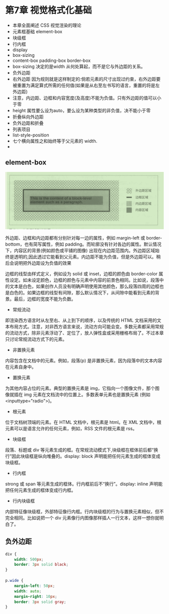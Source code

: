 # 第7章 视觉格式化基础

- 本章全面阐述 CSS 视觉渲染的理论
- 元素框基础 element-box
- 块级框
- 行内框
- display
- box-sizing
- content-box padding-box border-box
-  box-sizing 决定的是width 从何处算起，而不是它与外边距的关系。
- 负外边距
- 右外边距 因为规则就是这样制定的:倘若元素的尺寸出现过约束，右外边距要被重置为满足算式所需的任何值(如果是从右至左书写的语言，重置的将是左外边距)
- 注意，内边距、边框和内容宽度(及高度)不能为负值。只有外边距的值可以小于零
- height 属性要么设为auto，要么设为某种类型的非负值，决不能小于零
- 折叠纵向外边距
- 负外边距和折叠
- 列表项目
- list-style-position
- 七个横向属性之和始终等于父元素的 width.
- 

## element-box

![element-box.png](images/element-box.png)

外边距、边框和内边距都有分别针对每一边的属性，例如 margin-left 或 border-bottom，也有简写属性，例如 padding。而轮廓没有针对各边的属性。默认情况下，内容区的背景(例如颜色或平铺的图像) 出现在内边距范围内。外边距区域始终是透明的,因此透过它能看到父元素。内边距不能为负值，但是外边距可以。稍后会说明把外边距设为负值的效果

边框的线型由样式定义，例如设为 solid 或 inset，边框的颜色由 border-color 属性设定。如未设定颜色，边框的颜色与元素中内容的前景色相同。比如说，段落中的文本是白色，如果创作人员没有明确声明使用其他颜色，那么段落四周的边框也是白色的。如果边框的线型有间隙，那么默认情况下，从间隙中能看到元素的背景。最后，边框的宽度不能为负数。

- 常规流动

即渲染西方语言时从左至右、从上到下的顺序，以及传统的 HTML 文档采用的文本布局方式。注意，对非西方语言来说，流动方向可能会变。多数元素都采用常规的流动方式，除非元素浮动了、定位了，放人弹性盒或采用栅格布局了。不过本章只讨论常规流动方式下的元素。

- 非置换元素

内容包含在文档中的元素。例如，段落(p) 是非置换元素，因为段落中的文本内容在元素自身中。

- 置换元素

为其他内容占位的元素。典型的置换元素是 img，它指向一个图像文件，那个图像就插在 img 元素在文档流中的位置上。多数表单元素也是置换元素 (例如<inputtype="radio">)。


- 根元素

位于文档树顶端的元素。在 HTML 文档中，根元素是 html。在 XML 文档中，根元素可以是语言允许的任何元素，例如，RSS 文件的根元素是 rss。

- 块级框

段落、标题或 div 等元素生成的框。在常规流动模式下,块级框在框体前后都“换行”因此块级框是纵向堆叠的。display: block 声明能把任何元素生成的框体变成块级框。

- 行内框

strong 或 span 等元素生成的框体。行内框前后不“换行”。display: inline 声明能把任何元素生成的框体变成行内框。

- 行内块级框

内部特征像块级框，外部特征像行内框。行内块级框的行为与置换元素相似，但不完全相同。比如说把一个 div 元素像行内图像那样插人一行文本，这样一想你就明白了。


## 负外边距

```css
div {
    width: 500px;
    border: 3px solid black;
}

p.wide {
    margin-left: 50px;
    width: auto;
    margin-right: 10px;
    border: 3px solid gray;
}
```


